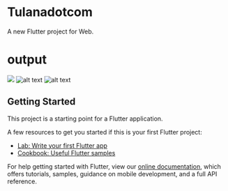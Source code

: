 # Tulanadotcom

A new Flutter project for Web.

# output
![](https://i.imgur.com/Hpus8Kv.gif)
![alt text](https://i.imgur.com/oWoei0d.png)
![alt text](https://i.imgur.com/SsQ86TL.png)

## Getting Started

This project is a starting point for a Flutter application.

A few resources to get you started if this is your first Flutter project:

- [Lab: Write your first Flutter app](https://flutter.dev/docs/get-started/codelab)
- [Cookbook: Useful Flutter samples](https://flutter.dev/docs/cookbook)

For help getting started with Flutter, view our
[online documentation](https://flutter.dev/docs), which offers tutorials,
samples, guidance on mobile development, and a full API reference.
